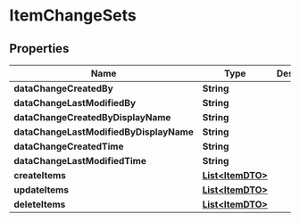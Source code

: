 

# ItemChangeSets


## Properties

| Name | Type | Description | Notes |
|------------ | ------------- | ------------- | -------------|
|**dataChangeCreatedBy** | **String** |  |  [optional] |
|**dataChangeLastModifiedBy** | **String** |  |  [optional] |
|**dataChangeCreatedByDisplayName** | **String** |  |  [optional] |
|**dataChangeLastModifiedByDisplayName** | **String** |  |  [optional] |
|**dataChangeCreatedTime** | **String** |  |  [optional] |
|**dataChangeLastModifiedTime** | **String** |  |  [optional] |
|**createItems** | [**List&lt;ItemDTO&gt;**](ItemDTO.md) |  |  [optional] |
|**updateItems** | [**List&lt;ItemDTO&gt;**](ItemDTO.md) |  |  [optional] |
|**deleteItems** | [**List&lt;ItemDTO&gt;**](ItemDTO.md) |  |  [optional] |



